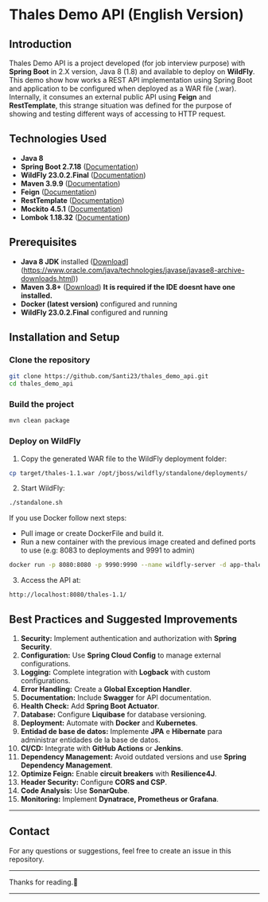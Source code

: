 
# Thales Demo API (English Version)

## Introduction

Thales Demo API is a project developed (for job interview purpose) with **Spring Boot** in 2.X version, Java 8 (1.8) and available to deploy on **WildFly**. This demo show how works a REST API implementation using Spring Boot and application to be configured when deployed as a WAR file (.war). Internally, it consumes an external public API using **Feign** and **RestTemplate**, this strange situation was defined for the purpose of showing and testing different ways of accessing to HTTP request.

## Technologies Used

- **Java 8**
- **Spring Boot 2.7.18** ([Documentation](https://docs.spring.io/spring-boot/docs/2.7.18/reference/html))
- **WildFly 23.0.2.Final** ([Documentation](https://docs.wildfly.org/23/Admin_Guide.html))
- **Maven 3.9.9** ([Documentation](https://maven.apache.org/guides/))
- **Feign** ([Documentation](https://cloud.spring.io/spring-cloud-openfeign/reference/html/))
- **RestTemplate** ([Documentation](https://docs.spring.io/spring-framework/docs/current/javadoc-api/org/springframework/web/client/RestTemplate.html))
- **Mockito 4.5.1** ([Documentation]())
- **Lombok 1.18.32** ([Documentation]())

## Prerequisites

- **Java 8 JDK** installed ([Download](https://www.oracle.com/java/technologies/javase/jdk17-archive-downloads.html)](https://www.oracle.com/java/technologies/javase/javase8-archive-downloads.html))
- **Maven 3.8+** ([Download](https://maven.apache.org/download.cgi)) **It is required if the IDE doesnt have one installed.**
- **Docker (latest version)** configured and running 
- **WildFly 23.0.2.Final** configured and running 

## Installation and Setup

### Clone the repository

```bash
git clone https://github.com/Santi23/thales_demo_api.git
cd thales_demo_api
```

### Build the project

```bash
mvn clean package
```

### Deploy on WildFly

1. Copy the generated WAR file to the WildFly deployment folder:

```bash
cp target/thales-1.1.war /opt/jboss/wildfly/standalone/deployments/
```

2. Start WildFly:

```bash
./standalone.sh
```
If you use Docker follow next steps: 
- Pull image or create DockerFile and build it.
- Run a new container with the previous image created and defined ports to use (e.g: 8083 to deployments and 9991 to admin)

```bash
docker run -p 8080:8080 -p 9990:9990 --name wildfly-server -d app-thales
```

3. Access the API at:

```
http://localhost:8080/thales-1.1/
```

## Best Practices and Suggested Improvements

1. **Security:** Implement authentication and authorization with **Spring Security**.
2. **Configuration:** Use **Spring Cloud Config** to manage external configurations.
3. **Logging:** Complete integration with **Logback** with custom configurations.
4. **Error Handling:** Create a **Global Exception Handler**.
5. **Documentation:** Include **Swagger** for API documentation.
6. **Health Check:** Add **Spring Boot Actuator**.
7. **Database:** Configure **Liquibase** for database versioning.
8. **Deployment:** Automate with **Docker** and **Kubernetes**.
9. **Entidad de base de datos:** Implemente **JPA** e **Hibernate** para administrar entidades de la base de datos.
10. **CI/CD:** Integrate with **GitHub Actions** or **Jenkins**.
11. **Dependency Management:** Avoid outdated versions and use **Spring Dependency Management**.
12. **Optimize Feign:** Enable **circuit breakers** with **Resilience4J**.
13. **Header Security:** Configure **CORS and CSP**.
14. **Code Analysis:** Use **SonarQube**.
15. **Monitoring:** Implement **Dynatrace, Prometheus or Grafana**.

---

## Contact

For any questions or suggestions, feel free to create an issue in this repository.

---

Thanks for reading.🚀

-----------------------------------------

